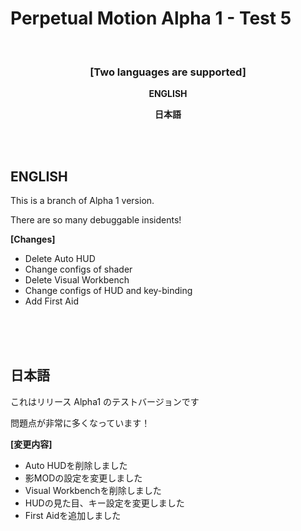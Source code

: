 # Perpetual Motion Alpha 1 - Test 5

<br>

### <p style="text-align: center;"><strong>[Two languages are supported]</strong></p><p style="text-align: center;">

<p style="text-align: center;"><span><strong>ENGLISH</strong></span></p>

<p style="text-align: center;"><strong>日本語</strong></span></p>

<br>
<br>

## **ENGLISH**

This is a branch of Alpha 1 version.

There are so many debuggable insidents!

**[Changes]**
- Delete Auto HUD
- Change configs of shader
- Delete Visual Workbench
- Change configs of HUD and key-binding
- Add First Aid

<br>
<br>
<br>

## **日本語**

これはリリース Alpha1 のテストバージョンです

問題点が非常に多くなっています！

**[変更内容]**
- Auto HUDを削除しました
- 影MODの設定を変更しました
- Visual Workbenchを削除しました
- HUDの見た目、キー設定を変更しました
- First Aidを追加しました